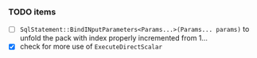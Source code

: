 
### TODO items

- [ ] `SqlStatement::BindINputParameters<Params...>(Params... params)` to unfold the pack with index properly incremented from 1...
- [x] check for more use of `ExecuteDirectScalar`
